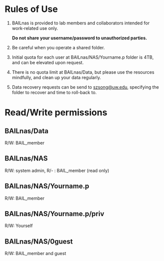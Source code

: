 # Rules of Use

1. BAILnas is provided to lab members and collaborators intended for work-related use only. 

   	**Do not share your username/password to unauthorized parties.**

2. Be careful when you operate a shared folder.

3. Initial quota for each user at BAILnas/NAS/Yourname.p folder is 4TB, and can be elevated upon request.

4. There is no quota limit at BAILnas/Data, but please use the resources mindfully, and clean up your data regularly.

5. Data recovery requests can be send to szsong@uw.edu, specifying the folder to recover and time to roll-back to.

# Read/Write permissions

## BAILnas/Data

R/W: BAIL_member

## BAILnas/NAS

R/W: system admin, R/- : BAIL_member (read only)

## BAILnas/NAS/Yourname.p

R/W: BAIL_member

## BAILnas/NAS/Yourname.p/priv

R/W: Yourself

## BAILnas/NAS/0guest

R/W: BAIL_member and guest
